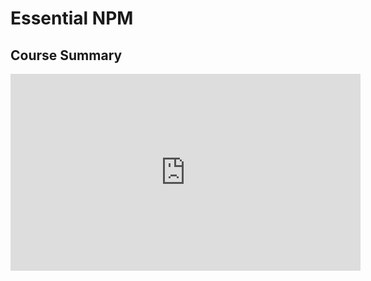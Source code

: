 <Head>
  <title>Learn React | Essential NPM > Course Summary</title>
</Head>

# Essential NPM

## Course Summary

<iframe width="560" height="315" src="https://www.youtube.com/embed/AhfXHzTCmTU" frameborder="0" allow="autoplay; encrypted-media" allowfullscreen></iframe>
